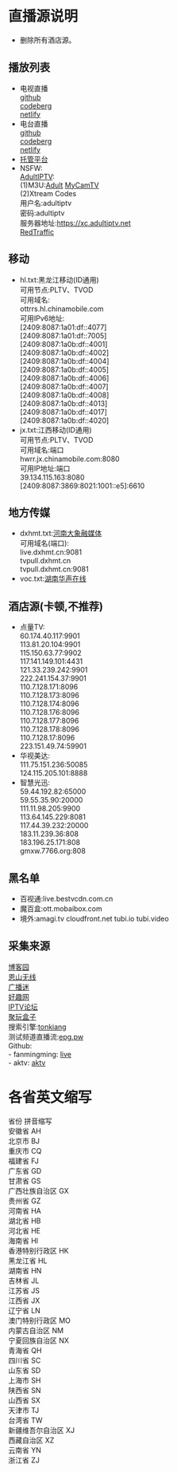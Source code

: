 # 直播源说明
- 删除所有酒店源。
## 播放列表
- 电视直播<br>
[github](https://huangsuming.github.io/iptv/list/tvlist.txt)<br>
[codeberg](https://huangsuming.codeberg.page/list/tvlist.txt)<br>
[netlify](https://iptv-huangsuming.netlify.app/list/tvlist.txt)<br>
- 电台直播<br>
[github](https://huangsuming.github.io/iptv/list/radio.txt)<br>
[codeberg](https://huangsuming.codeberg.page/list/radio.txt)<br>
[netlify](https://iptv-huangsuming.netlify.app/list/radio.txt)<br>
- [托管平台](https://www.cnblogs.com/jetsung/p/git-service.html)<br>
- NSFW:<br>
  [AdultIPTV](http://adultiptv.net/):<br>
    (1)M3U:[Adult](http://adultiptv.net/chs.m3u) [MyCamTV](http://adultiptv.net/videos.m3u8)<br>
    (2)Xtream Codes<br>
	用户名:adultiptv<br>
	密码:adultiptv<br>
	服务器地址:https://xc.adultiptv.net<br>
  [RedTraffic](http://redtraffic.net/all.m3u8)<br>

## 移动
- hl.txt:黑龙江移动(ID通用)<br>
  可用节点:PLTV、TVOD<br>
  可用域名:<br>
  ottrrs.hl.chinamobile.com<br>
  可用IPv6地址:<br>
  [2409:8087:1a01:df::4077]<br>
  [2409:8087:1a01:df::7005]<br>
  [2409:8087:1a0b:df::4001]<br>
  [2409:8087:1a0b:df::4002]<br>
  [2409:8087:1a0b:df::4004]<br>
  [2409:8087:1a0b:df::4005]<br>
  [2409:8087:1a0b:df::4006]<br>
  [2409:8087:1a0b:df::4007]<br>
  [2409:8087:1a0b:df::4008]<br>
  [2409:8087:1a0b:df::4013]<br>
  [2409:8087:1a0b:df::4017]<br>
  [2409:8087:1a0b:df::4020]<br>
- jx.txt:江西移动(ID通用)<br>
  可用节点:PLTV、TVOD<br>
  可用域名:端口<br>
  hwrr.jx.chinamobile.com:8080<br>
  可用IP地址:端口<br>
  39.134.115.163:8080<br>
  [2409:8087:3869:8021:1001::e5]:6610<br>
## 地方传媒
- dxhmt.txt:[河南大象融媒体](http://dxrm.hnr.cn/)<br>
  可用域名(端口):<br>
  live.dxhmt.cn:9081<br>
  tvpull.dxhmt.cn<br>
  tvpull.dxhmt.cn:9081<br>
- voc.txt:[湖南华声在线](https://www.voc.com.cn/)
## 酒店源(卡顿,不推荐)
- 点量TV:<br>
  60.174.40.117:9901<br>
  113.81.20.104:9901<br>
  115.150.63.77:9902<br>
  117.141.149.101:4431<br>
  121.33.239.242:9901<br>
  222.241.154.37:9901<br>
  110.7.128.171:8096<br>
  110.7.128.173:8096<br>
  110.7.128.174:8096<br>
  110.7.128.176:8096<br>
  110.7.128.177:8096<br>
  110.7.128.178:8096<br>
  110.7.128.17:8096<br>
  223.151.49.74:59901<br>
- 华视美达:<br>
  111.75.151.236:50085<br>
  124.115.205.101:8888<br>
- 智慧光迅:<br>
  59.44.192.82:65000<br>
  59.55.35.90:20000<br>
  111.11.98.205:9900<br>
  113.64.145.229:8081<br>
  117.44.39.232:20000<br>
  183.11.239.36:808<br>
  183.196.25.171:808<br>
  gmxw.7766.org:808<br>
## 黑名单
- 百视通:live.bestvcdn.com.cn<br>
- 魔百盒:ott.mobaibox.com<br>
- 境外:amagi.tv cloudfront.net tubi.io tubi.video<br>
## 采集来源<br>
   [博客园](https://www.cnblogs.com/xxy002/p/17858312.html)<br>
   [恩山无线](https://www.right.com.cn/)<br>
   [广播迷](http://www.guangbomi.com/)<br>
   [好趣网](http://tv.haoqu99.com/)<br>
   [IPTV论坛](https://www.iptv.cc/)<br>
   [聚玩盒子](https://juwanhezi.com/more/live)<br>
   搜索引擎:[tonkiang](http://tonkiang.us/)<br>
   测试频道直播流:[epg.pw](https://epg.pw/)<br>
   Github:<br>
	- fanmingming:	[live](https://raw.githubusercontent.com/fanmingming/live/master/tv/m3u/ipv6.m3u)<br>
	- aktv:		[aktv](https://aktv.top/live.txt)<br>

# 各省英文缩写
   省份		         拼音缩写<br>
   安徽省		 AH<br>
   北京市		 BJ<br>
   重庆市		 CQ<br>
   福建省		 FJ<br>
   广东省		 GD<br>
   甘肃省		 GS<br>
   广西壮族自治区	 GX<br>
   贵州省		 GZ<br>
   河南省		 HA<br>
   湖北省		 HB<br>
   河北省		 HE<br>
   海南省		 HI<br>
   香港特别行政区	 HK<br>
   黑龙江省	         HL<br>
   湖南省		 HN<br>
   吉林省		 JL<br>
   江苏省		 JS<br>
   江西省		 JX<br>
   辽宁省		 LN<br>
   澳门特别行政区	 MO<br>
   内蒙古自治区		 NM<br>
   宁夏回族自治区	 NX<br>
   青海省		 QH<br>
   四川省		 SC<br>
   山东省		 SD<br>
   上海市		 SH<br>
   陕西省		 SN<br>
   山西省		 SX<br>
   天津市		 TJ<br>
   台湾省		 TW<br>
   新疆维吾尔自治区	 XJ<br>
   西藏自治区		 XZ<br>
   云南省		 YN<br>
   浙江省		 ZJ<br>

